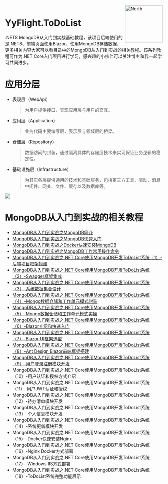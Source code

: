 <img src="https://github.com/YSGStudyHards/YyFlight.ToDoList/blob/main/Logo/snow.svg" alt="North" width="120" height="120" align="right" />

# YyFlight.ToDoList

.NET8 MongoDB从入门到实战基础教程，该项目后端使用的是.NET8、前端页面使用Blazor、使用MongoDB存储数据，更多相关内容大家可以看目录中的MongoDB从入门到实战的相关教程。该系列教程可作为.NET Core入门项目进行学习，感兴趣的小伙伴可以关注博主和我一起学习共同进步。

# 应用分层

- 表现层（WebApi）
  
  > 为用户提供接口，实现应用层与用户的交互。
- 应用层（Application）
  
  > 业务代码主要编写层，表示层与领域层的桥梁。
- 仓储层（Repository）
  
  > 数据访问的封装，通过隔离具体的存储层技术来实现保证业务逻辑的稳定性。
- 基础设施层（Infrastructure）
  
  > 为其它各层提供通用的技术和基础服务，包括第三方工具、驱动、消息中间件、网关、文件、缓存以及数据库等。

![](https://img2023.cnblogs.com/blog/1336199/202306/1336199-20230629231006259-1671942463.png)

# MongoDB从入门到实战的相关教程

- [MongoDB从入门到实战之MongoDB简介](https://www.cnblogs.com/Can-daydayup/p/16797608.html)
- [MongoDB从入门到实战之MongoDB快速入门](https://www.cnblogs.com/Can-daydayup/p/16804415.html)
- [MongoDB从入门到实战之Docker快速安装MongoDB](https://www.cnblogs.com/Can-daydayup/p/16838976.html)
- [MongoDB从入门到实战之MongoDB工作常用操作命令](https://www.cnblogs.com/Can-daydayup/p/16840085.html)
- [MongoDB从入门到实战之.NET Core使用MongoDB开发ToDoList系统（1）-后端项目框架搭建](https://www.cnblogs.com/Can-daydayup/p/17020707.html)
- [MongoDB从入门到实战之.NET Core使用MongoDB开发ToDoList系统（2）-Swagger框架集成](https://www.cnblogs.com/Can-daydayup/p/17020885.html)
- [MongoDB从入门到实战之.NET Core使用MongoDB开发ToDoList系统（3）-系统数据集合设计](https://www.cnblogs.com/Can-daydayup/p/17033785.html)
- [MongoDB从入门到实战之.NET Core使用MongoDB开发ToDoList系统（4）-Mongo数据仓储和工作单元模式封装](https://www.cnblogs.com/Can-daydayup/p/17157135.html)
- [MongoDB从入门到实战之.NET Core使用MongoDB开发ToDoList系统（5）-Mongo数据仓储和工作单元模式实操](https://www.cnblogs.com/Can-daydayup/p/17294749.html)
- [MongoDB从入门到实战之.NET Core使用MongoDB开发ToDoList系统（6）-Blazor介绍和快速入门](https://www.cnblogs.com/Can-daydayup/p/17157143.html)
- [MongoDB从入门到实战之.NET Core使用MongoDB开发ToDoList系统（7）-Blazor UI框架选型](https://www.cnblogs.com/Can-daydayup/p/17439106.html)
- [MongoDB从入门到实战之.NET Core使用MongoDB开发ToDoList系统（8）-Ant Design Blazor前端框架搭建](https://www.cnblogs.com/Can-daydayup/p/17453162.html)
- [MongoDB从入门到实战之.NET Core使用MongoDB开发ToDoList系统（9）-用户登录注册模块开发](https://www.cnblogs.com/Can-daydayup/p/17453164.html)
- MongoDB从入门到实战之.NET Core使用MongoDB开发ToDoList系统（10）-用户认证和授权方式介绍
- MongoDB从入门到实战之.NET Core使用MongoDB开发ToDoList系统（11）-用户JWT认证和授权
- MongoDB从入门到实战之.NET Core使用MongoDB开发ToDoList系统（12）-待办清单模块开发
- MongoDB从入门到实战之.NET Core使用MongoDB开发ToDoList系统（13）-个人信息模块开发
- MongoDB从入门到实战之.NET Core使用MongoDB开发ToDoList系统（14）-系统更新模块开发
- MongoDB从入门到实战之.NET Core使用MongoDB开发ToDoList系统（15）-Docker快速安装Nginx
- MongoDB从入门到实战之.NET Core使用MongoDB开发ToDoList系统（16）-Nginx Docker方式部署
- MongoDB从入门到实战之.NET Core使用MongoDB开发ToDoList系统（17）-Windows IIS方式部署
- MongoDB从入门到实战之.NET Core使用MongoDB开发ToDoList系统（18）-ToDoList系统完整功能展示
